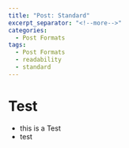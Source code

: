 ```yaml
---
title: "Post: Standard"
excerpt_separator: "<!--more-->"
categories:
  - Post Formats
tags:
  - Post Formats
  - readability
  - standard
---
```


# Test

- this is a Test
- test